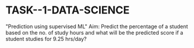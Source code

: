 # TASK--1-DATA-SCIENCE
"Prediction using supervised ML" Aim: Predict the percentage of a student based on the no. of study hours and what will be the predicted score if a student studies for 9.25 hrs/day?

